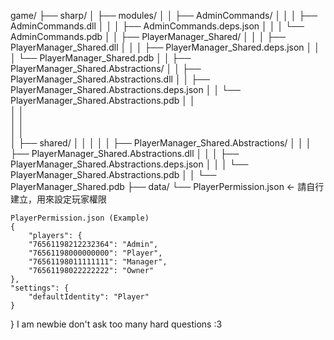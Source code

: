 game/
├── sharp/
│   ├── modules/
│   │   ├── AdminCommands/
│   │   │   ├── AdminCommands.dll
│   │   │   ├── AdminCommands.deps.json
│   │   │   └── AdminCommands.pdb
│   │   ├── PlayerManager_Shared/
│   │   │   ├── PlayerManager_Shared.dll
│   │   │   ├── PlayerManager_Shared.deps.json
│   │   │   └── PlayerManager_Shared.pdb
│   │   ├── PlayerManager_Shared.Abstractions/
│   │       ├── PlayerManager_Shared.Abstractions.dll
│   │       ├── PlayerManager_Shared.Abstractions.deps.json
│   │       └── PlayerManager_Shared.Abstractions.pdb
│   │   
│   │   
│   │   
│   │   
│   ├── shared/
│   │   │
│   │   ├── PlayerManager_Shared.Abstractions/
│   │   │   ├── PlayerManager_Shared.Abstractions.dll
│   │   │   ├── PlayerManager_Shared.Abstractions.deps.json
│   │   │   └── PlayerManager_Shared.Abstractions.pdb
│   │   └── PlayerManager_Shared.pdb
├── data/
    └── PlayerPermission.json ← 請自行建立，用來設定玩家權限

    PlayerPermission.json (Example)
    {
        "players": {
        "76561198212232364": "Admin",
        "76561198000000000": "Player",
        "76561198011111111": "Manager",
        "76561198022222222": "Owner"
    },
    "settings": {
        "defaultIdentity": "Player"
    }
}
        I am newbie  don't ask too many hard questions :3
